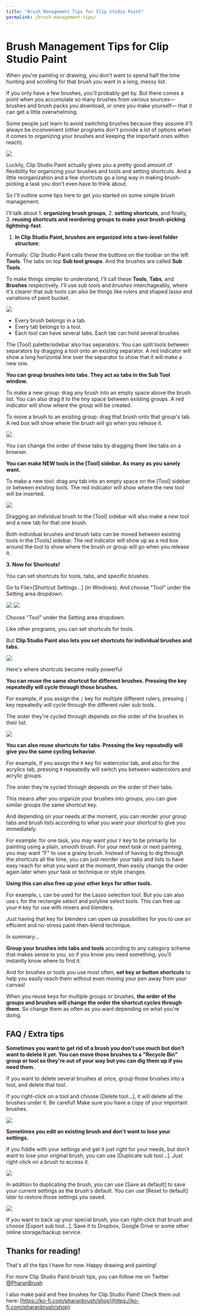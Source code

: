 ```yaml
---
title: "Brush Management Tips for Clip Studio Paint"
permalink: /brush-management-tips/
---
```


# Brush Management Tips for Clip Studio Paint

When you're painting or drawing, you don't want to spend half the time hunting and scrolling for that brush you want in a long, messy list.

If you only have a few brushes, you'll probably get by. But there comes a point when you accumulate so many brushes from various sources— brushes and brush packs you download, or ones you make yourself— that it can get a little overwhelming.

Some people just learn to avoid switching brushes because they assume it'll always be inconvenient (other programs don't provide a lot of options when it comes to organizing your brushes and keeping the important ones within reach).

![](img/bm-list.png)

Luckily, Clip Studio Paint actually gives you a pretty good amount of flexibility for organizing your brushes and tools and setting shortcuts. And a little reorganization and a few shortcuts go a long way in making brush-picking a task you don't even have to think about.

So I'll outline some tips here to get you started on some simple brush management.


I'll talk about 1. **organizing brush groups**, 2. **setting shortcuts**, and finally, 3. **reusing shortcuts and reordering groups to make your brush-picking lightning-fast**.


1. **In Clip Studio Paint, brushes are organized into a two-level folder structure**:

Formally: Clip Studio Paint calls these the buttons on the toolbar on the left **Tools**. The tabs on top **Sub tool groups**. And the brushes are called **Sub Tools**.

To make things simpler to understand, I'll call these **Tools**, **Tabs**, and **Brushes** respectively. I'll use *sub tools* and *brushes* interchageably, where it's clearer that sub tools can also be things like rulers and shaped lasso and variations of paint bucket.

![](img/bm-list-with-labels.png)

- Every brush belongs in a tab.
- Every tab belongs to a tool.
- Each tool can have several tabs. Each tab can hold several brushes.


The [Tool] palette/sidebar also has separators. You can split tools between separators by dragging a tool onto an existing separator. A red indicator will show a long horizontal line over the separator to show that it will make a new one.


**You can group brushes into tabs. They act as tabs in the Sub Tool window.**

To make a new group: drag any brush into an empty space above the brush list. You can also drag it to the tiny space between existing groups. A red indicator will show where the group will be created.

To move a brush to an existing group: drag that brush onto that group's tab. A red box will show where the brush will go when you release it.  

![](img/bm-create-group.gif)

You can change the order of these tabs by dragging them like tabs on a browser.


**You can make NEW tools in the [Tool] sidebar. As many as you sanely want.**

To make a new tool: drag any tab into an empty space on the [Tool] sidebar or between existing tools. The red indicator will show where the new tool will be inserted.  

![](img/bm-create-new-tool.gif)

Dragging an individual brush to the [Tool] sidebar will also make a new tool and a new tab for that one brush.

Both individual brushes and brush tabs can be moved between existing tools in the [Tools] sidebar. The red indicator will show up as a red box around the tool to show where the brush or group will go when you release it.


**3. Now for Shortcuts!**

You can set shortcuts for tools, tabs, and specific brushes.

Go to File>[Shortcut Settings...] (in Windows). And choose "Tool" under the Setting area dropdown.

![](img/bm-shortcut-menu.png)
![](img/bm-tool-shortcuts.gif)

Choose "Tool" under the Setting area dropdown.


Like other programs, you can set shortcuts for tools.

But **Clip Studio Paint also lets you set shortcuts for individual brushes and tabs.**

![](img/bm-set-tool-shortcuts.gif)


Here's where shortcuts become really powerful

**You can reuse the same shortcut for different brushes. Pressing the key repeatedly will cycle through those brushes.**

For example, if you assign the `|` key for multiple different rulers, pressing `|` key repeatedly will cycle through the different ruler sub tools.

The order they're cycled through depends on the order of the brushes in their list.  

![](img/bm-reuse-tool-shortcuts.gif)

**You can also reuse shortcuts for tabs. Pressing the key repeatedly will give you the same cycling behavior.**

For example, if you assign the `R` key for watercolor tab, and also for the acrylics tab, pressing `R` repeatedly will switch you between watercolors and acrylic groups.

The order they're cycled through depends on the order of their tabs.


This means after you organize your brushes into groups, you can give similar groups the same shortcut key.

And depending on your needs at the moment, you can reorder your group tabs and brush lists according to what you want your shortcut to give you immediately.

For example: for one task, you may want your `F` key to be primarily for painting using a plain, smooth brush. For your next task or next painting, you may want "F" to use a grainy brush. Instead of having to dig through the shortcuts all the time, you can just reorder your tabs and lists to have easy reach for what you want at the moment, then easily change the order again later when your task or technique or style changes.

**Using this can also free up your other keys for other tools.**

For example, `L` can be used for the Lasso selection tool. But you can also use `L` for the rectangle select and polyline select tools. This can free up your `M` key for use with mixers and blenders.

Just having that key for blenders can open up possibilities for you to use an efficient and no-stress paint-then-blend technique.


In summary...

**Group your brushes into tabs and tools** according to any category scheme that makes sense to you, so if you know you need something, you'll instantly know where to find it.

And for brushes or tools you use most often, **set key or button shortcuts** to help you easily reach them without even moving your pen away from your canvas!

When you reuse keys for multiple groups or brushes, **the order of the groups and brushes will change the order the shortcut cycles through them**. So change them as often as you want depending on what you're doing.



## FAQ / Extra tips

**Sometimes you want to get rid of a brush you don't use much but don't want to delete it yet. You can move those brushes to a "Recycle Bin" group or tool so they're out of your way but you can dig them up if you need them.**

If you want to delete several brushes at once, group those brushes into a tool, and delete that tool.

If you right-click on a tool and choose [Delete tool...], it will delete all the brushes under it. Be careful! Make sure you have a copy of your important brushes.

![](img/bm-delete-tool.gif)

**Sometimes you edit an existing brush and don't want to lose your settings.**

If you fiddle with your settings and get it just right for your needs, but don't want to lose your original brush, you can use [Duplicate sub tool...]. Just right-click on a brush to access it.

![](img/bm-duplicate.gif)

In addition to duplicating the brush, you can use [Save as default] to save your current settings as the brush's default. You can use [Reset to default] later to restore those settings you saved.

![](img/bm-reset-to-default.gif)

If you want to back up your special brush, you can right-click that brush and choose [Export sub tool...]. Save it to Dropbox, Google Drive or some other online storage/backup service.



## Thanks for reading!
That's all the tips I have for now. Happy drawing and painting!


For more Clip Studio Paint brush tips, you can follow me on Twitter [@PharanBrush](https://twitter.com/PharanBrush)

I also make paid and free brushes for Clip Studio Paint! Check them out here: [https://ko-fi.com/pharanbrush/shop](https://ko-fi.com/pharanbrush/shop)